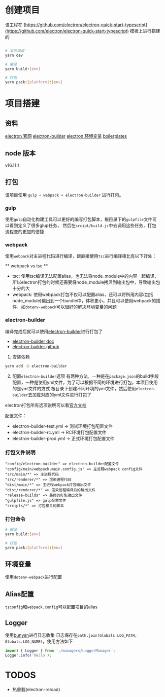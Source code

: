 # 创建项目

该工程在 [https://github.com/electron/electron-quick-start-typescript](https://github.com/electron/electron-quick-start-typescript) 模板上进行搭建的

```bash

# 本地调试
yarn dev

# 编译
yarn build:[env]

# 打包
yarn pack:[platform]:[env]
```

# 项目搭建

## 资料
[electron 官网](https://www.electronjs.org/zh/docs/latest/tutorial/quick-start)
[electron-builder](https://github.com/electron-userland/electron-builder)
[electron 环境变量](https://www.electronjs.org/docs/latest/api/environment-variables)
[boilerplates](https://www.electron.build/#boilerplates)

## node 版本

v16.11.1

## 打包

该项目使用 `gulp + webpack + electron-builder` 进行打包。

### gulp
使用`gulp`自动化构建工具可以更好的编写打包脚本，根目录下的`gulpfile`文件可以看到定义了很多glup任务，
然后在`srcipt/build.js`中去调用这些任务，打包流程变的更加的便捷


### webpack
使用`webpack`对主进程代码进行编译，跟直接使用`tsc`进行编译相比有以下好处：

** webpack vs tsc **

- tsc: 使用tsc编译无法配置alias，也无法将node_module中的内容一起编译，所以electron打包的时候还需要将node_module拷贝到输出包中，导致输出包十分的大
- webpack: 使用webpack打包不仅可以配置alias，还可以将所用内容(包括node_module)输出到一个bundle中，体积更小，并且可以使用webpack的插件，如`dotenv-webpack`可以很好的解决环境变量的问题

### electron-builder
编译完成后就可以使用[electron-builder](https://www.electron.build/code-signing)进行打包了

-   [electron-builder doc](https://www.electron.build)
-   [electron-builder github](https://github.com/electron-userland/electron-builder)

1. 安装依赖
```bash
yarn add -D electron-builder
```

2. 配置`electron-builder`选项
有两种方法，一种是在`package.json`的build字段配置，一种是使用yml文件，为了可以根据不同的环境进行打包，本项目使用的是yml文件的方式
根目录下创建不同环境的yml文件，然后使用`electron-builder`去加载对应的yml文件进行打包了

electron打包所有选项说明可以看[官方文档](https://www.electron.build/configuration/configuration#configuration)

配置文件：
- electron-builder-test.yml -> 测试环境打包配置文件
- electron-builder-rc.yml -> RC环境打包配置文件
- electron-builder-prod.yml -> 正式环境打包配置文件

### 打包文件说明
```
"config/electron-builder" => electron-builder配置文件
"config/main/webpack.main.config.js" => 主进程webpack config文件
"src/main/*" => 主进程代码
"src/renderer/*" => 渲染进程代码
"dist/main/*" => 主进程webpack打包输出文件
"dist/renderer/*" => 渲染进程编译后的输出文件
"release-builds" => 最终的打包输出文件
"gulpfile.js" => gulp配置文件
"srcipts/*" => 打包相关的脚本
```

### 打包命令

```bash
# 编译
yarn build:[env]

# 打包
yarn pack:[platform]:[env]
```


## 环境变量
使用`dotenv-webpack`进行配置

## Alias配置
`tsconfig`和`webpack.config`可以配置项目的alias

## Logger

使用[bunyan](https://www.npmjs.com/package/bunyan)进行日志收集
日志保存在`path.join(Globals.LOG_PATH, Globals.LOG_NAME)`，使用方法如下

```javascript
import { Logger } from './managers/LoggerManager';
Logger.info('hello');
```

# TODOS
- 热重载(electron-reload)